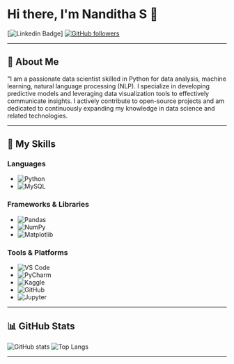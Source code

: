 # Hi there, I'm Nanditha S 👋

[![Linkedin Badge](www.linkedin.com/in/nanditha-s-385359247)]
[![GitHub followers](https://img.shields.io/github/followers/Nanditha-S1209?label=Follow&style=social)](https://github.com/Nanditha-S1209/?tab=follow)


---

## 🌟 About Me

 "I am a passionate data scientist skilled in Python for data analysis, machine learning, natural language processing (NLP). I specialize in developing predictive models and leveraging data visualization tools to effectively communicate insights. I actively contribute to open-source projects and am dedicated to continuously expanding my knowledge in data science and related technologies.

---

## 🚀 My Skills

### Languages
- ![Python](https://img.shields.io/badge/-Python-3776AB?style=flat-square&logo=Python&logoColor=white)
- ![MySQL](https://img.shields.io/badge/-MySQL-4479A1?style=flat-square&logo=MySQL&logoColor=white)

### Frameworks & Libraries
- ![Pandas](https://img.shields.io/badge/-Pandas-150458?style=flat-square&logo=pandas&logoColor=white)
- ![NumPy](https://img.shields.io/badge/-NumPy-013243?style=flat-square&logo=NumPy&logoColor=white)
- ![Matplotlib](https://img.shields.io/badge/-Matplotlib-007ACC?style=flat-square&logo=Matplotlib&logoColor=white)


### Tools & Platforms
- ![VS Code](https://img.shields.io/badge/-VS%20Code-007ACC?style=flat-square&logo=visual-studio-code&logoColor=white)
- ![PyCharm](https://img.shields.io/badge/-PyCharm-000000?style=flat-square&logo=pycharm&logoColor=white)
- ![Kaggle](https://img.shields.io/badge/-Kaggle-20BEFF?style=flat-square&logo=kaggle&logoColor=white)
- ![GitHub](https://img.shields.io/badge/-GitHub-181717?style=flat-square&logo=github&logoColor=white)
- ![Jupyter](https://img.shields.io/badge/-Jupyter-F37626?style=flat-square&logo=jupyter&logoColor=white)


---

## 📊 GitHub Stats

![ GitHub stats](https://github-readme-stats.vercel.app/api?username=Nanditha-S1209&show_icons=true&theme=radical)
![Top Langs](https://github-readme-stats.vercel.app/api/top-langs/?username=Nanditha-S1209&layout=compact&theme=radical)

---


